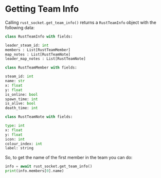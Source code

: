 # Getting Team Info

Calling `rust_socket.get_team_info()` returns a `RustTeamInfo` object with the following data:

```python
class RustTeamInfo with fields:

leader_steam_id: int
members : List[RustTeamMember]
map_notes : List[RustTeamNote]
leader_map_notes : List[RustTeamNote]

class RustTeamMember with fields:

steam_id: int
name: str
x: float
y: float
is_online: bool
spawn_time: int
is_alive: bool
death_time: int

class RustTeamNote with fields:

type: int
x: float
y: float
icon: int
colour_index: int
label: string
```

So, to get the name of the first member in the team you can do:

```python
info = await rust_socket.get_team_info()
print(info.members[0].name)
```

